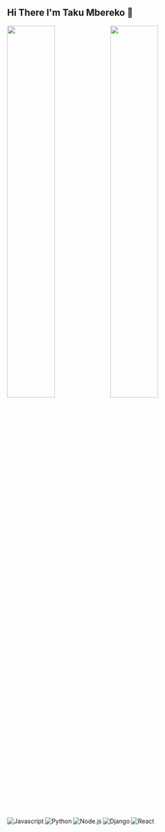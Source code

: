 ## Hi There I'm Taku Mbereko 👋

<img align="left" width="47%" src="https://github-readme-stats.vercel.app/api?username=W1Z4RD-bytes&show_icons=true&theme=radical"/>
<img align="left" width="47%" src="https://github-readme-stats.vercel.app/api/top-langs/?username=W1Z4RD-bytes&layout=compact"/>


<img align="left" alt="Javascript" src="https://img.shields.io/badge/javascript-%23323330.svg?style=for-the-badge&logo=javascript&logoColor=%23F7DF1E"/>
<img align="left" alt="Python" src="https://img.shields.io/badge/python-3670A0?style=for-the-badge&logo=python&logoColor=ffdd54"/>
<img align="left" alt="Node.js" src="https://img.shields.io/badge/node.js-6DA55F?style=for-the-badge&logo=node.js&logoColor=white"/>
<img align="left" alt="Django" src="https://img.shields.io/badge/django-%23092E20.svg?style=for-the-badge&logo=django&logoColor=white"/>
<img alt="React" src="https://img.shields.io/badge/react-%2320232a.svg?style=for-the-badge&logo=react&logoColor=%2361DAFB"/>
